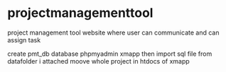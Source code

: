 # projectmanagementtool
project management tool  website where user can communicate and can assign task 

create pmt_db database phpmyadmin xmapp
then import sql file from datafolder i attached
moove whole project in htdocs of xmapp
